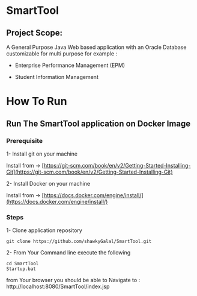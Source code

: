 
# SmartTool 
## Project Scope: 
A General Purpose Java Web based application with an Oracle Database customizable for multi purpose for example :

* Enterprise Performance Management (EPM)

* Student Information Management 



# How To Run 
## Run The SmartTool application on Docker Image 

### Prerequisite 

1- Install git on your machine
 
Install from -> [https://git-scm.com/book/en/v2/Getting-Started-Installing-Git](https://git-scm.com/book/en/v2/Getting-Started-Installing-Git)

2- Install Docker on your machine 

Install from -> [https://docs.docker.com/engine/install/](https://docs.docker.com/engine/install/)

### Steps 
1- Clone application repository 

~~~
git clone https://github.com/shawkyGalal/SmartTool.git
~~~
2- From Your Command line execute the following 

~~~
cd SmartTool
Startup.bat 
~~~
from Your browser you should be able to Navigate to : 
http://localhost:8080/SmartTool/index.jsp



